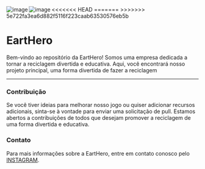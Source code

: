 <link rel="stylesheet" href="style.css">
<<<<<<< HEAD
<img src="" widht="90px" heght="90px" align="left" alt="image"></img>
=======
<img src=".PAWSITIVRLY_PET_NANNIES.png" widht="90px" heght="90px" align="left" alt="image"></img>
>>>>>>> 5e722fa3ea6d882f5116f223caab63530576eb5b

<h1>EartHero</h1>

Bem-vindo ao repositório da EartHero! Somos uma empresa dedicada a tornar a reciclagem divertida e educativa. Aqui, você encontrará nosso projeto principal, uma forma divertida de fazer a reciclagem

<hr>

<h3>Contribuição</h3>

Se você tiver ideias para melhorar nosso jogo ou quiser adicionar recursos adicionais, sinta-se à vontade para enviar uma solicitação de pull. Estamos abertos a contribuições de todos que desejam promover a reciclagem de uma forma divertida e educativa.

<h3>Contato</h3>

Para mais informações sobre a EartHero, entre em contato conosco pelo [INSTAGRAM](https://www.instagram.comeartherochl/).
